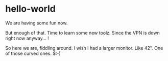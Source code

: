 # hello-world
We are having some fun now.

But enough of that. Time to learn some new toolz. 
Since the VPN is down right now anyway... !

So here we are, fiddling around. 
I wish I had a larger monitor. Like 42". One of those curved ones. $:-)
